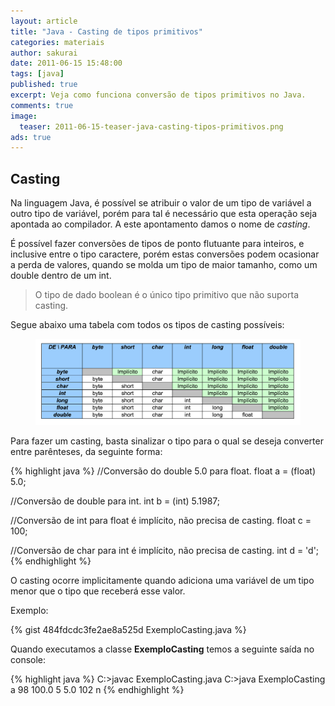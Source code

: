 ```yaml
---
layout: article
title: "Java - Casting de tipos primitivos"
categories: materiais
author: sakurai
date: 2011-06-15 15:48:00
tags: [java]
published: true
excerpt: Veja como funciona conversão de tipos primitivos no Java.
comments: true
image:
  teaser: 2011-06-15-teaser-java-casting-tipos-primitivos.png
ads: true
---
```


## Casting

Na linguagem Java, é possível se atribuir o valor de um tipo de variável a outro tipo de variável, porém para tal é necessário que esta operação seja apontada ao compilador. A este apontamento damos o nome de *casting*.

É possível fazer conversões de tipos de ponto flutuante para inteiros, e inclusive entre o tipo caractere, porém estas conversões podem ocasionar a perda de valores, quando se molda um tipo de maior tamanho, como um double dentro de um int.

> O tipo de dado boolean é o único tipo primitivo que não suporta casting.

Segue abaixo uma tabela com todos os tipos de casting possíveis:

<figure>
    <a href="/images/2011-06-15-java-casting-tipos-primitivos-01.png"><img src="/images/2011-06-15-java-casting-tipos-primitivos-01.png" alt="Casting de tipos primitivos do Java."></a>
</figure>

Para fazer um casting, basta sinalizar o tipo para o qual se deseja converter entre parênteses, da seguinte forma:

{% highlight java %}
//Conversão do double 5.0 para float.
float a  = (float) 5.0;

//Conversão de double para int.
int b = (int) 5.1987;

//Conversão de int para float é implícito, não precisa de casting.
float c = 100;

//Conversão de char para int é implícito, não precisa de casting.
int d = 'd';
{% endhighlight %}

O casting ocorre implicitamente quando adiciona uma variável de um tipo menor que o tipo que receberá esse valor.

Exemplo:

{% gist 484fdcdc3fe2ae8a525d ExemploCasting.java %}

Quando executamos a classe **ExemploCasting** temos a seguinte saída no console:

{% highlight java %}
C:\>javac ExemploCasting.java
C:\>java ExemploCasting
a
98
100.0
5
5.0
102
n
{% endhighlight %}
